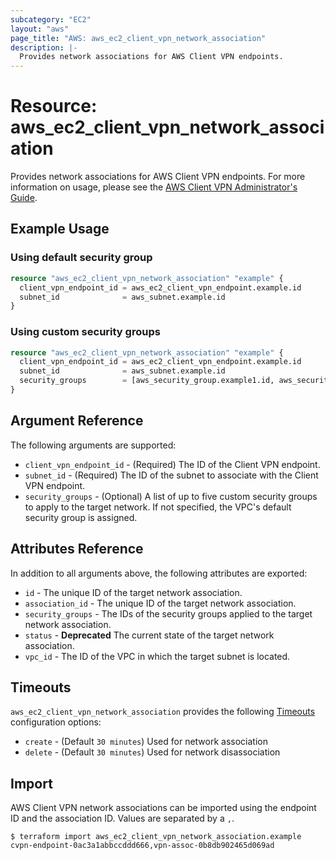 ```yaml
---
subcategory: "EC2"
layout: "aws"
page_title: "AWS: aws_ec2_client_vpn_network_association"
description: |-
  Provides network associations for AWS Client VPN endpoints.
---
```


# Resource: aws_ec2_client_vpn_network_association

Provides network associations for AWS Client VPN endpoints. For more information on usage, please see the
[AWS Client VPN Administrator's Guide](https://docs.aws.amazon.com/vpn/latest/clientvpn-admin/what-is.html).

## Example Usage

### Using default security group

```terraform
resource "aws_ec2_client_vpn_network_association" "example" {
  client_vpn_endpoint_id = aws_ec2_client_vpn_endpoint.example.id
  subnet_id              = aws_subnet.example.id
}
```

### Using custom security groups

```terraform
resource "aws_ec2_client_vpn_network_association" "example" {
  client_vpn_endpoint_id = aws_ec2_client_vpn_endpoint.example.id
  subnet_id              = aws_subnet.example.id
  security_groups        = [aws_security_group.example1.id, aws_security_group.example2.id]
}
```

## Argument Reference

The following arguments are supported:

* `client_vpn_endpoint_id` - (Required) The ID of the Client VPN endpoint.
* `subnet_id` - (Required) The ID of the subnet to associate with the Client VPN endpoint.
* `security_groups` - (Optional) A list of up to five custom security groups to apply to the target network. If not specified, the VPC's default security group is assigned.

## Attributes Reference

In addition to all arguments above, the following attributes are exported:

* `id` - The unique ID of the target network association.
* `association_id` - The unique ID of the target network association.
* `security_groups` - The IDs of the security groups applied to the target network association.
* `status` - **Deprecated** The current state of the target network association.
* `vpc_id` - The ID of the VPC in which the target subnet is located.

## Timeouts

`aws_ec2_client_vpn_network_association` provides the following [Timeouts](https://www.terraform.io/docs/configuration/blocks/resources/syntax.html#operation-timeouts) configuration options:

- `create` - (Default `30 minutes`) Used for network association
- `delete` - (Default `30 minutes`) Used for network disassociation

## Import

AWS Client VPN network associations can be imported using the endpoint ID and the association ID. Values are separated by a `,`.

```
$ terraform import aws_ec2_client_vpn_network_association.example cvpn-endpoint-0ac3a1abbccddd666,vpn-assoc-0b8db902465d069ad
```
